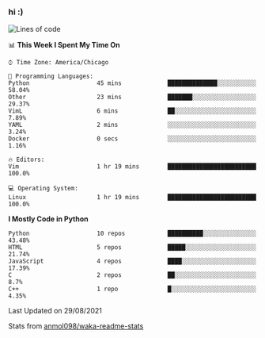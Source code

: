 ### hi :)

<!--START_SECTION:waka-->
![Lines of code](https://img.shields.io/badge/From%20Hello%20World%20I%27ve%20Written-771931%20lines%20of%20code-blue)

📊 **This Week I Spent My Time On** 

```text
⌚︎ Time Zone: America/Chicago

💬 Programming Languages: 
Python                   45 mins             ██████████████░░░░░░░░░░░   58.04% 
Other                    23 mins             ███████░░░░░░░░░░░░░░░░░░   29.37% 
VimL                     6 mins              ██░░░░░░░░░░░░░░░░░░░░░░░   7.89% 
YAML                     2 mins              ░░░░░░░░░░░░░░░░░░░░░░░░░   3.24% 
Docker                   0 secs              ░░░░░░░░░░░░░░░░░░░░░░░░░   1.16%

🔥 Editors: 
Vim                      1 hr 19 mins        █████████████████████████   100.0%

💻 Operating System: 
Linux                    1 hr 19 mins        █████████████████████████   100.0%

```

**I Mostly Code in Python** 

```text
Python                   10 repos            ██████████░░░░░░░░░░░░░░░   43.48% 
HTML                     5 repos             █████░░░░░░░░░░░░░░░░░░░░   21.74% 
JavaScript               4 repos             ████░░░░░░░░░░░░░░░░░░░░░   17.39% 
C                        2 repos             ██░░░░░░░░░░░░░░░░░░░░░░░   8.7% 
C++                      1 repo              █░░░░░░░░░░░░░░░░░░░░░░░░   4.35%

```



 Last Updated on 29/08/2021
<!--END_SECTION:waka-->

Stats from [anmol098/waka-readme-stats](https://github.com/anmol098/waka-readme-stats)